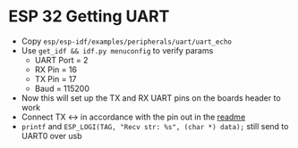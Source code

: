# ESP 32 Getting UART 

* Copy `esp/esp-idf/examples/peripherals/uart/uart_echo`
* Use `get_idf && idf.py menuconfig` to verify params
    * UART Port = 2
    * RX Pin = 16
    * TX Pin = 17
    * Baud = 115200
* Now this will set up the TX and RX UART pins on the boards header to work
* Connect TX <-> in accordance with the pin out in the [readme](../README.md)
* `printf` and `ESP_LOGI(TAG, "Recv str: %s", (char *) data);` still send to UART0 over usb
